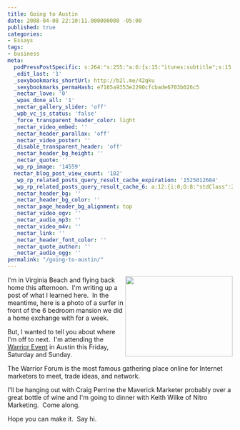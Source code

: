 ```yaml
---
title: Going to Austin
date: 2008-04-08 22:10:11.000000000 -05:00
published: true
categories:
- Essays
tags:
- business
meta:
  podPressPostSpecific: s:264:"s:255:"a:6:{s:15:"itunes:subtitle";s:15:"##PostExcerpt##";s:14:"itunes:summary";s:15:"##PostExcerpt##";s:15:"itunes:keywords";s:17:"##WordPressCats##";s:13:"itunes:author";s:10:"##Global##";s:15:"itunes:explicit";s:7:"Default";s:12:"itunes:block";s:7:"Default";}";";
  _edit_last: '1'
  _sexybookmarks_shortUrl: http://b2l.me/42qku
  _sexybookmarks_permaHash: e7165a9353e2290cfcbade6703b026c5
  _nectar_love: '0'
  _wpas_done_all: '1'
  _nectar_gallery_slider: 'off'
  _wpb_vc_js_status: 'false'
  _force_transparent_header_color: light
  _nectar_video_embed: ''
  _nectar_header_parallax: 'off'
  _nectar_video_poster: ''
  _disable_transparent_header: 'off'
  _nectar_header_bg_height: ''
  _nectar_quote: ''
  _wp_rp_image: '14559'
  nectar_blog_post_view_count: '182'
  _wp_rp_related_posts_query_result_cache_expiration: '1525012684'
  _wp_rp_related_posts_query_result_cache_6: a:12:{i:0;O:8:"stdClass":2:{s:7:"post_id";s:3:"654";s:5:"score";s:18:"35.341215706152916";}i:1;O:8:"stdClass":2:{s:7:"post_id";s:4:"1117";s:5:"score";s:17:"33.86347684640712";}i:2;O:8:"stdClass":2:{s:7:"post_id";s:4:"3354";s:5:"score";s:17:"32.51382903551177";}i:3;O:8:"stdClass":2:{s:7:"post_id";s:3:"646";s:5:"score";s:18:"30.531932851488474";}i:4;O:8:"stdClass":2:{s:7:"post_id";s:3:"624";s:5:"score";s:18:"28.082733330581267";}i:5;O:8:"stdClass":2:{s:7:"post_id";s:3:"706";s:5:"score";s:18:"27.349755303945493";}i:6;O:8:"stdClass":2:{s:7:"post_id";s:4:"4412";s:5:"score";s:17:"25.24822378305494";}i:7;O:8:"stdClass":2:{s:7:"post_id";s:3:"700";s:5:"score";s:17:"22.91334108982763";}i:8;O:8:"stdClass":2:{s:7:"post_id";s:4:"3568";s:5:"score";s:18:"21.497241983667262";}i:9;O:8:"stdClass":2:{s:7:"post_id";s:3:"228";s:5:"score";s:18:"19.148676520501496";}i:10;O:8:"stdClass":2:{s:7:"post_id";s:3:"628";s:5:"score";s:18:"17.943527790223698";}i:11;O:8:"stdClass":2:{s:7:"post_id";s:3:"788";s:5:"score";s:18:"14.934995488740455";}}
  _nectar_header_bg: ''
  _nectar_header_bg_color: ''
  _nectar_page_header_bg_alignment: top
  _nectar_video_ogv: ''
  _nectar_audio_mp3: ''
  _nectar_video_m4v: ''
  _nectar_link: ''
  _nectar_header_font_color: ''
  _nectar_quote_author: ''
  _nectar_audio_ogg: ''
permalink: "/going-to-austin/"
---
```

<img class="alignright" style="float: right;" src="{{ site.baseurl }}/posts/2008/04/2394966558_6789f8bd8d_m.jpg" alt="" width="240" height="180" />I'm in Virginia Beach and flying back home this afternoon.  I'm writing up a post of what I learned here.  In the meantime, here is a photo of a surfer in front of the 6 bedroom mansion we did a home exchange with for a week.

But, I wanted to tell you about where I'm off to next.  I'm attending the <a href="http://www.warriorevents.com/" rel="nofollow">Warrior Event</a> in Austin this Friday, Saturday and Sunday.

The Warrior Forum is the most famous gathering place online for Internet marketers to meet, trade ideas, and network.

I'll be hanging out with Craig Perrine the Maverick Marketer probably over a great bottle of wine and I'm going to dinner with Keith Wilke of Nitro Marketing.  Come along.

Hope you can make it.  Say hi.
